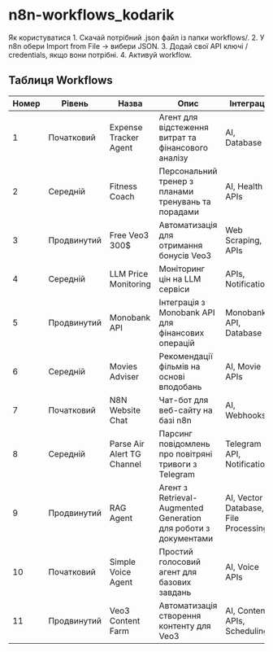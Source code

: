 # n8n-workflows_kodarik

Як користуватися 1. Скачай потрібний .json файл із папки workflows/. 2. У n8n обери Import from File → вибери JSON. 3. Додай свої API ключі / credentials, якщо вони потрібні. 4. Активуй workflow.

## Таблиця Workflows

| Номер | Рівень      | Назва                      | Опис                                                            | Інтеграції                           | Відео | JSON                                                                           | Дата |
| ----- | ----------- | -------------------------- | --------------------------------------------------------------- | ------------------------------------ | ----- | ------------------------------------------------------------------------------ | ---- |
| 1     | Початковий  | Expense Tracker Agent      | Агент для відстеження витрат та фінансового аналізу             | AI, Database                         | -     | [expense_tracker_agent.json](./workflows/expense_tracker_agent.json)           | -    |
| 2     | Середній    | Fitness Coach              | Персональний тренер з планами тренувань та порадами             | AI, Health APIs                      | -     | [fitness-coach.json](./workflows/fitness-coach.json)                           | -    |
| 3     | Продвинутий | Free Veo3 300$             | Автоматизація для отримання бонусів Veo3                        | Web Scraping, APIs                   | -     | [free-veo3-300$.json](./workflows/free-veo3-300$.json)                         | -    |
| 4     | Середній    | LLM Price Monitoring       | Моніторинг цін на LLM сервіси                                   | APIs, Notifications                  | -     | [llm_price_monitoring.json](./workflows/llm_price_monitoring.json)             | -    |
| 5     | Продвинутий | Monobank API               | Інтеграція з Monobank API для фінансових операцій               | Monobank API, Database               | -     | [monobank-api-n8n.json](./workflows/monobank-api-n8n.json)                     | -    |
| 6     | Середній    | Movies Adviser             | Рекомендації фільмів на основі вподобань                        | AI, Movie APIs                       | -     | [movies_adviser.json](./workflows/movies_adviser.json)                         | -    |
| 7     | Початковий  | N8N Website Chat           | Чат-бот для веб-сайту на базі n8n                               | AI, Webhooks                         | -     | [n8n-website-chat.json](./workflows/n8n-website-chat.json)                     | -    |
| 8     | Середній    | Parse Air Alert TG Channel | Парсинг повідомлень про повітряні тривоги з Telegram            | Telegram API, Notifications          | -     | [parse_air_alert_tg_channel.json](./workflows/parse_air_alert_tg_channel.json) | -    |
| 9     | Продвинутий | RAG Agent                  | Агент з Retrieval-Augmented Generation для роботи з документами | AI, Vector Database, File Processing | -     | [rag-agent.json](./workflows/rag-agent.json)                                   | -    |
| 10    | Початковий  | Simple Voice Agent         | Простий голосовий агент для базових завдань                     | AI, Voice APIs                       | -     | [simple-voice-agent.json](./workflows/simple-voice-agent.json)                 | -    |
| 11    | Продвинутий | Veo3 Content Farm          | Автоматизація створення контенту для Veo3                       | AI, Content APIs, Scheduling         | -     | [veo3_content_farm.json](./workflows/veo3_content_farm.json)                   | -    |
